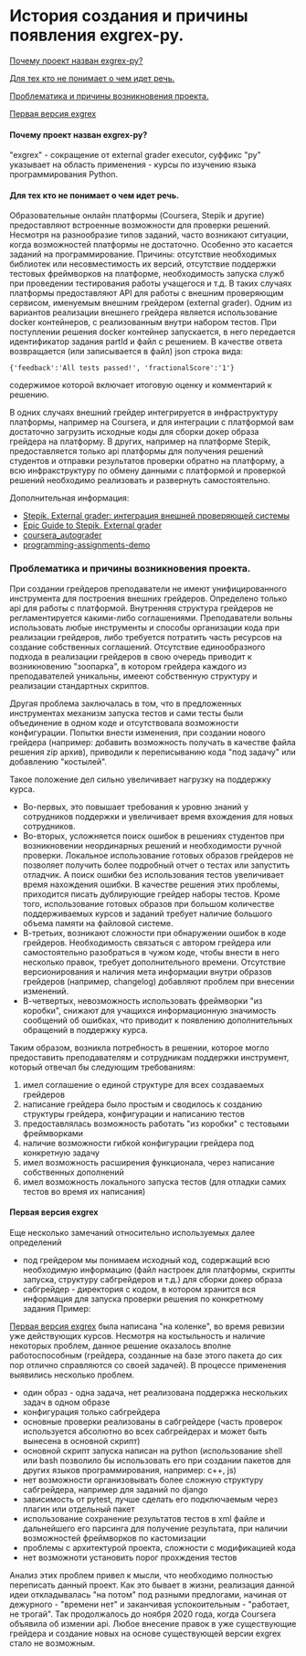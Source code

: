 # История создания и причины появления exgrex-py.

[Почему проект назван exgrex-py?](https://github.com/vshagur/exgrex-py/blob/docs/docs/history.md#%D0%BF%D0%BE%D1%87%D0%B5%D0%BC%D1%83-%D0%BF%D1%80%D0%BE%D0%B5%D0%BA%D1%82-%D0%BD%D0%B0%D0%B7%D0%B2%D0%B0%D0%BD-exgrex-py)

[Для тех кто не понимает о чем идет речь.](https://github.com/vshagur/exgrex-py/blob/docs/docs/history.md#%D0%B4%D0%BB%D1%8F-%D1%82%D0%B5%D1%85-%D0%BA%D1%82%D0%BE-%D0%BD%D0%B5-%D0%BF%D0%BE%D0%BD%D0%B8%D0%BC%D0%B0%D0%B5%D1%82-%D0%BE-%D1%87%D0%B5%D0%BC-%D0%B8%D0%B4%D0%B5%D1%82-%D1%80%D0%B5%D1%87%D1%8C)

[Проблематика и причины возникновения проекта.](https://github.com/vshagur/exgrex-py/blob/docs/docs/history.md#%D0%BF%D1%80%D0%BE%D0%B1%D0%BB%D0%B5%D0%BC%D0%B0%D1%82%D0%B8%D0%BA%D0%B0-%D0%B8-%D0%BF%D1%80%D0%B8%D1%87%D0%B8%D0%BD%D1%8B-%D0%B2%D0%BE%D0%B7%D0%BD%D0%B8%D0%BA%D0%BD%D0%BE%D0%B2%D0%B5%D0%BD%D0%B8%D1%8F-%D0%BF%D1%80%D0%BE%D0%B5%D0%BA%D1%82%D0%B0)

[Первая версия exgrex](https://github.com/vshagur/exgrex-py/blob/docs/docs/history.md#%D0%BF%D0%B5%D1%80%D0%B2%D0%B0%D1%8F-%D0%B2%D0%B5%D1%80%D1%81%D0%B8%D1%8F-exgrex)


#### Почему проект назван exgrex-py?
"exgrex" - сокращение от external grader executor, суффикс "py" указывает на область применения - курсы по изучению языка программирования Python.  

#### Для тех кто не понимает о чем идет речь.
Образовательные онлайн платформы (Coursera, Stepik и другие) предоставляют встроенные возможности для проверки решений. Несмотря на разнообразие типов заданий, часто возникают ситуации, когда возможностей платформы не достаточно. Особенно это касается заданий на программирование. Причины: отсутствие необходимых библиотек или несовместимость их версий, отсутствие поддержки тестовых фреймворков на платформе, необходимость запуска служб при проведении тестирования работы учащегося и т.д. В таких случаях платформы предоставляют API для работы с внешним проверяющим сервисом, именуемым внешним грейдером (external grader). Одним из вариантов реализации внешнего грейдера является использование docker контейнеров, с реализованным внутри набором тестов. При поступлении решения docker контейнер запускается, в него передается идентификатор задания partId и файл с решением. В качестве ответа возвращается (или записывается в файл) json строка вида: 

    {'feedback':'All tests passed!', 'fractionalScore':'1'} 

содержимое которой включает итоговую оценку и комментарий к решению.

В одних случаях внешний грейдер интегрируется в инфраструктуру платформы, например на Coursera, и для интеграции с платформой вам достаточно загрузить исходные коды для сборки докер образа грейдера на платформу. В других, например на платформе Stepik, предоставляется только api платформы для получения решений студентов и отправки результатов проверки обратно на платформу, а всю инфракструктуру по обмену данными с платформой и проверкой решений необходимо реализовать и развернуть самостоятельно. 

Дополнительная информация:
- [Stepik. External grader: интеграция внешней проверяющей системы](https://stepik.org/lesson/58101/step/2?unit=35801)
- [Epic Guide to Stepik. External grader](https://stepik.org/lesson/50675/step/1)
- [coursera_autograder](https://github.com/coursera/coursera_autograder)
- [programming-assignments-demo](https://github.com/coursera/programming-assignments-demo)


### Проблематика и причины возникновения проекта.

При создании грейдеров преподаватели не имеют унифицированного инструмента для построения внешних грейдеров. Определено только api для работы с платформой. Внутренняя структура грейдеров не регламентируется какими-либо соглашениями. Преподаватели вольны использовать любые инструменты и способы организации кода при реализации грейдеров, либо требуется потратить часть ресурсов на создание собственных соглашений. Отсутствие единообразного подхода в реализации грейдеров в свою очередь приводит к возникновению "зоопарка", в котором грейдера каждого из преподавателей уникальны, имееют собственную структуру и реализации стандартных скриптов.

Другая проблема заключалась в том, что в предложенных инструментах механизм запуска тестов и сами тесты были объединение в одном коде и отсутствовала возможности конфигурации. Попытки внести изменения, при создании нового грейдера (например: добавить возможность получать в качестве файла решения zip архив), приводили к переписыванию кода "под задачу" или добавлению "костылей".

Такое положение дел сильно увеличивает нагрузку на поддержку курса. 
- Во-первых, это повышает требования к уровню знаний у сотрудников поддержки и увеличивает время вхождения для новых сотрудников.
- Во-вторых, усложняется поиск ошибок в решениях студентов при возникновении неординарных решений и необходимости ручной проверки. Локальное использование готовых образов грейдеров не позволяет получить более подробный отчет о тестах или запустить отладчик. А поиск ошибки без использования тестов увеличивает время нахождения ошибки. В качестве решения этих проблемы, приходится писать дублирующие грейдер наборы тестов. Кроме того, использование готовых образов при большом количестве поддерживаемых курсов и заданий требует наличие большого объема памяти на файловой системе. 
- В-третьих, возникают сложности при обнаружении ошибок в коде грейдеров. Необходимость связаться с автором грейдера или самостоятельно разобраться в чужом коде, чтобы внести в него несколько правок, требует дополнительного времени. Отсутствие версионирования и наличия мета информации внутри образов грейдеров (например, changelog) добавляют проблем при внесении изменений. 
- В-четвертых, невозможность использовать фреймворки "из коробки", снижают для учащихся информационную значимость сообщений об ошибках, что приводит к появлению дополнительных обращений в поддержку курса. 


Таким образом, возникла потребность в решении, которое могло предоставить преподавателям и сотрудникам поддержки инструмент, который отвечал бы следующим требованиям:
1. имел соглашение о единой структуре для всех создаваемых грейдеров
2. написание грейдера было простым и сводилось к созданию структуры грейдера, конфигурации и написанию тестов
3. предоставлялась возможность работать "из коробки" с тестовыми фреймворками
4. наличие возможности гибкой конфигурации грейдера под конкретную задачу
5. имел возможность расширения функционала, через написание собственных дополнений 
6. имел возможность локального запуска тестов (для отладки самих тестов во время их написания)


#### Первая версия exgrex

Еще несколько замечаний относительно используемых далее определений
- под грейдером мы понимаем исходный код, содержащий всю необходимую информацию (файл настроек для платформы, скрипты запуска, структуру сабгрейдеров и т.д.) для сборки докер образа 
- сабгрейдер - директория с кодом, в котором хранится вся информация для запуска проверки решения по конкретному задания
Пример:

[Первая версия exgrex](https://github.com/vshagur/exgrex) была написана "на коленке", во время ревизии уже действующих курсов. Несмотря на костыльность и наличие некоторых проблем, данное решение оказалось вполне работоспособным (грейдера, созданные на базе этого пакета до сих пор отлично справляются со своей задачей). В процессе применения выявились несколько проблем. 
- один образ - одна задача, нет реализована поддержка нескольких задач в одном образе
- конфигурация только сабгрейдера
- основные проверки реализованы в сабгрейдере (часть проверок используется абсолютно во всех сабгрейдерах и может быть вынесена в основной скрипт)
- основной скрипт запуска написан на python (использование shell или bash позволило бы использовать его при создании пакетов для других языков программирования, например: с++, js)
- нет возможности организовывать более сложную структуру сабгрейдера, например для заданий по django
- зависимость от pytest, лучше сделать его подключаемым через плагин или отдельный пакет
- использование сохранение результатов тестов в xml файле и дальнейшего его парсинга для получение результата, при наличии возможностей фреймворков по кастомизации
- проблемы с архитектурой проекта, сложности с модификацией кода 
- нет возможноти установить порог прохждения тестов

Анализ этих проблем привел к мысли, что необходимо полностью переписать данный проект. Как это бывает в жизни, реализация данной идеи откладывалась "на потом" под разными предлогами, начиная от дежурного - "времени нет" и заканчивая успокоительным - "работает, не трогай". Так продолжалось до ноября 2020 года, когда Coursera объявила об измении api. Любое внесение правок в уже существующие грейдера и создание новых на основе существующей версии exgrex стало не возможным. 




